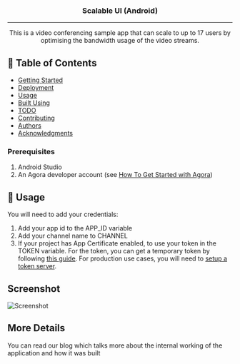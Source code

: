 <h3 align="center">Scalable UI (Android)</h3>

---

<p align="center"> This is a video conferencing sample app that can scale to up to 17 users by optimising the bandwidth usage of the video streams.
    <br> 
</p>

## 📝 Table of Contents
- [Getting Started](#getting_started)
- [Deployment](#deployment)
- [Usage](#usage)
- [Built Using](#built_using)
- [TODO](../TODO.md)
- [Contributing](../CONTRIBUTING.md)
- [Authors](#authors)
- [Acknowledgments](#acknowledgement)

### Prerequisites
1.	Android Studio
2.	An Agora developer account (see [How To Get Started with Agora](https://www.agora.io/en/blog/how-to-get-started-with-agora?utm_source=medium&utm_medium=blog&utm_campaign=building_scalable_ui_for_android_using_agora))

## 🎈 Usage <a name="usage"></a>
You will need to add your credentials:
1.	Add your app id to the APP_ID variable
2.	Add your channel name to CHANNEL
3.	If your project has App Certificate enabled, to use your token in the TOKEN variable. 
For the token, you can get a temporary token by following [this guide](https://docs.agora.io/en/Agora%20Platform/token?platform=Android#generate-a-token). 
For production use cases, you will need to [setup a token server](https://docs.agora.io/en/Video/token_server?platform=Android&changePlatformAlert=Android).

## Screenshot
![Screenshot](https://github.com/samyak-jain/Scalable-UI-Android/blob/assets/screenshot.jpeg)

## More Details
You can read our blog which talks more about the internal working of the application and how it was built